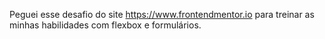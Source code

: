 Peguei esse desafio do site https://www.frontendmentor.io para treinar as minhas habilidades com flexbox e formulários.
